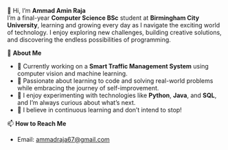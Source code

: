 👋 Hi, I’m **Ammad Amin Raja**  
I’m a final-year **Computer Science BSc** student at **Birmingham City University**, learning and growing every day as I navigate the exciting world of technology. I enjoy exploring new challenges, building creative solutions, and discovering the endless possibilities of programming.

🚀 **About Me**  
- 🔭 Currently working on a **Smart Traffic Management System** using computer vision and machine learning.  
- 🧠 Passionate about learning to code and solving real-world problems while embracing the journey of self-improvement.  
- 🌱 I enjoy experimenting with technologies like **Python**, **Java**, and **SQL**, and I’m always curious about what’s next.  
- 🌟 I believe in continuous learning and don’t intend to stop!

📫 **How to Reach Me**  
- Email: [ammadraja67@gmail.com](mailto:ammadraja67@gmail.com)  

